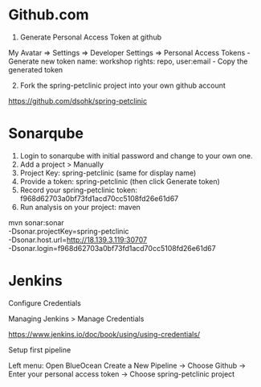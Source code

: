 # Github.com

1. Generate Personal Access Token at github

My Avatar
  => Settings
  => Developer Settings
  => Personal Access Tokens
     - Generate new token
       name: workshop
       rights: repo, user:email
     - Copy the generated token

2. Fork the spring-petclinic project into your own github account

https://github.com/dsohk/spring-petclinic


# Sonarqube

1. Login to sonarqube with initial password and change to your own one.
2. Add a project > Manually
3. Project Key: spring-petclinic (same for display name)
4. Provide a token: spring-petclinic (then click Generate token)
5. Record your spring-petclinic token: f968d62703a0bf73fd1acd70cc5108fd26e61d67
6. Run analysis on your project: maven

mvn sonar:sonar \
  -Dsonar.projectKey=spring-petclinic \
  -Dsonar.host.url=http://18.139.3.119:30707 \
  -Dsonar.login=f968d62703a0bf73fd1acd70cc5108fd26e61d67




# Jenkins

Configure Credentials

Managing Jenkins > Manage Credentials

https://www.jenkins.io/doc/book/using/using-credentials/




Setup first pipeline

Left menu:
  Open BlueOcean
  Create a New Pipeline
  -> Choose Github
  -> Enter your personal access token
  -> Choose spring-petclinic project 


